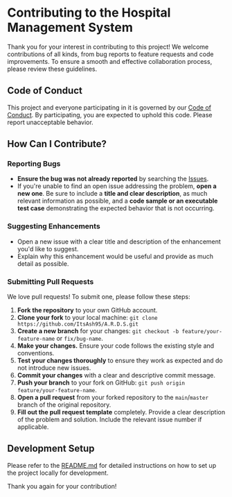 # Contributing to the Hospital Management System

Thank you for your interest in contributing to this project! We welcome contributions of all kinds, from bug reports to feature requests and code improvements. To ensure a smooth and effective collaboration process, please review these guidelines.

## Code of Conduct

This project and everyone participating in it is governed by our [Code of Conduct](CODE_OF_CONDUCT.md). By participating, you are expected to uphold this code. Please report unacceptable behavior.

## How Can I Contribute?

### Reporting Bugs
- **Ensure the bug was not already reported** by searching the [Issues](https://github.com/ItsAsh95/A.R.D.S/issues).
- If you're unable to find an open issue addressing the problem, **open a new one**. Be sure to include a **title and clear description**, as much relevant information as possible, and a **code sample or an executable test case** demonstrating the expected behavior that is not occurring.

### Suggesting Enhancements
- Open a new issue with a clear title and description of the enhancement you'd like to suggest.
- Explain why this enhancement would be useful and provide as much detail as possible.

### Submitting Pull Requests
We love pull requests! To submit one, please follow these steps:

1.  **Fork the repository** to your own GitHub account.
2.  **Clone your fork** to your local machine: `git clone https://github.com/ItsAsh95/A.R.D.S.git`
3.  **Create a new branch** for your changes: `git checkout -b feature/your-feature-name` or `fix/bug-name`.
4.  **Make your changes.** Ensure your code follows the existing style and conventions.
5.  **Test your changes thoroughly** to ensure they work as expected and do not introduce new issues.
6.  **Commit your changes** with a clear and descriptive commit message.
7.  **Push your branch** to your fork on GitHub: `git push origin feature/your-feature-name`.
8.  **Open a pull request** from your forked repository to the `main`/`master` branch of the original repository.
9.  **Fill out the pull request template** completely. Provide a clear description of the problem and solution. Include the relevant issue number if applicable.

## Development Setup

Please refer to the [README.md](README.md) for detailed instructions on how to set up the project locally for development.

Thank you again for your contribution!